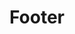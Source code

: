---
title: Footer
layout: "layouts/documentation.njk"
eleventyNavigation:
  key: footerEN
  title: Footer - coming soon
  locale: en
  parent: basicEN
  order: 5
  url: null
  hideMain: true
translationKey: "footer"
permalink: false
---